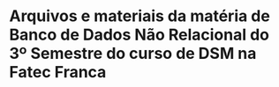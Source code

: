 #  Arquivos e materiais da matéria de Banco de Dados Não Relacional do 3º Semestre do curso de DSM na Fatec Franca
